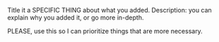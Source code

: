 Title it a SPECIFIC THING about what you added.
Description: you can explain why you added it, or go more in-depth.

PLEASE, use this so I can prioritize things that are more necessary.
